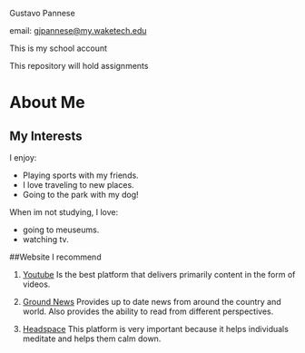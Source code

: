 Gustavo Pannese

email: gjpannese@my.waketech.edu

This is my school account

This repository will hold assignments

# About Me

## My Interests
I enjoy:
- Playing sports with my friends.
- I love traveling to new places.
- Going to the park with my dog!

When im not studying, I love:
- going to meuseums.
- watching tv.

##Website I recommend
1. [Youtube](https://youtube.com)
   Is the best platform that delivers primarily content in the form of videos.

2. [Ground News](https://ground.news)
   Provides up to date news from around the country and world. Also provides the ability to read from different perspectives.

3. [Headspace](https://www.headspace.com)
   This platform is very important because it helps individuals meditate and helps them calm down.
